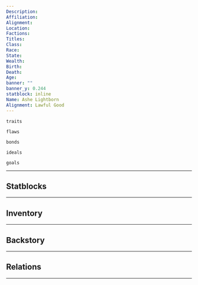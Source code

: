 ```yaml
---
Description: 
Affiliation: 
Alignment: 
Location: 
Factions: 
Titles: 
Class: 
Race: 
State: 
Wealth: 
Birth: 
Death: 
Age: 
banner: ""
banner_y: 0.244
statblock: inline
Name: Ashe Lightborn
Alignment: Lawful Good
---
```


```ad-Tr
traits
```

```ad-fw
flaws
```

```ad-Bd
bonds
```

```ad-idl
ideals
```

```ad-goals
goals
```

--- 
## Statblocks

___
## Inventory

---
## Backstory


___
## Relations


---
